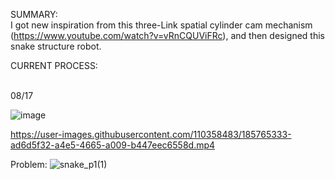SUMMARY:
</br>
I got new inspiration from this three-Link spatial cylinder cam mechanism (https://www.youtube.com/watch?v=vRnCQUViFRc), and then designed this snake structure robot.


CURRENT PROCESS:

</br>
08/17

![image](https://user-images.githubusercontent.com/110358483/185732119-5b56dbf1-e22a-407b-9b3b-c6d05bac3477.png)


https://user-images.githubusercontent.com/110358483/185765333-ad6d5f32-a4e5-4665-a009-b447eec6558d.mp4


Problem:
![snake_p1(1)](https://user-images.githubusercontent.com/110358483/185732473-7a7cf928-11a4-403f-a6d3-fafd264e5f35.png)

